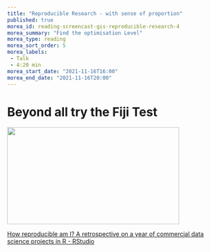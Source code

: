 ```yaml
---
title: "Reproducible Research - with sense of proportion"
published: true
morea_id: reading-screencast-gis-reproducible-research-4
morea_summary: "Find the optimisation Level"
morea_type: reading
morea_sort_order: 5
morea_labels:
 - Talk
 - 4:20 min
morea_start_date: "2021-11-16T16:00"
morea_end_date: "2021-11-16T20:00" 
---
```


# Beyond all try the Fiji Test
<p><a href="https://www.rstudio.com/resources/rstudioglobal-2021/how-reproducible-am-i-a-retrospective-on-a-year-of-commercial-data-science-projects-in-r/?wvideo=6cwdd163ij"><img src="https://embed-fastly.wistia.com/deliveries/447ab5ba08bf23ef49b47b80c9dca84b.jpg?image_play_button_size=2x&amp;image_crop_resized=960x540&amp;image_play_button=1&amp;image_play_button_color=4287c7e0" width="400" height="225" style="width: 400px; height: 225px;"></a></p><p><a href="https://www.rstudio.com/resources/rstudioglobal-2021/how-reproducible-am-i-a-retrospective-on-a-year-of-commercial-data-science-projects-in-r/?wvideo=6cwdd163ij">How reproducible am I? A retrospective on a year of commercial data science projects in R - RStudio</a></p>


